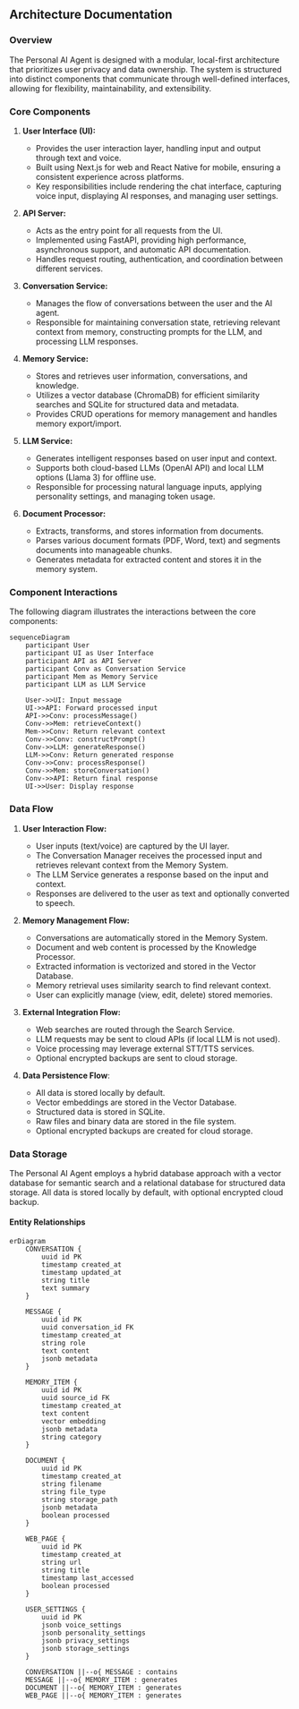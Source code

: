 ## Architecture Documentation

### Overview

The Personal AI Agent is designed with a modular, local-first architecture that prioritizes user privacy and data ownership. The system is structured into distinct components that communicate through well-defined interfaces, allowing for flexibility, maintainability, and extensibility.

### Core Components

1.  **User Interface (UI):**
    *   Provides the user interaction layer, handling input and output through text and voice.
    *   Built using Next.js for web and React Native for mobile, ensuring a consistent experience across platforms.
    *   Key responsibilities include rendering the chat interface, capturing voice input, displaying AI responses, and managing user settings.

2.  **API Server:**
    *   Acts as the entry point for all requests from the UI.
    *   Implemented using FastAPI, providing high performance, asynchronous support, and automatic API documentation.
    *   Handles request routing, authentication, and coordination between different services.

3.  **Conversation Service:**
    *   Manages the flow of conversations between the user and the AI agent.
    *   Responsible for maintaining conversation state, retrieving relevant context from memory, constructing prompts for the LLM, and processing LLM responses.

4.  **Memory Service:**
    *   Stores and retrieves user information, conversations, and knowledge.
    *   Utilizes a vector database (ChromaDB) for efficient similarity searches and SQLite for structured data and metadata.
    *   Provides CRUD operations for memory management and handles memory export/import.

5.  **LLM Service:**
    *   Generates intelligent responses based on user input and context.
    *   Supports both cloud-based LLMs (OpenAI API) and local LLM options (Llama 3) for offline use.
    *   Responsible for processing natural language inputs, applying personality settings, and managing token usage.

6.  **Document Processor:**
    *   Extracts, transforms, and stores information from documents.
    *   Parses various document formats (PDF, Word, text) and segments documents into manageable chunks.
    *   Generates metadata for extracted content and stores it in the memory system.

### Component Interactions

The following diagram illustrates the interactions between the core components:

```mermaid
sequenceDiagram
    participant User
    participant UI as User Interface
    participant API as API Server
    participant Conv as Conversation Service
    participant Mem as Memory Service
    participant LLM as LLM Service
    
    User->>UI: Input message
    UI->>API: Forward processed input
    API->>Conv: processMessage()
    Conv->>Mem: retrieveContext()
    Mem->>Conv: Return relevant context
    Conv->>Conv: constructPrompt()
    Conv->>LLM: generateResponse()
    LLM->>Conv: Return generated response
    Conv->>Conv: processResponse()
    Conv->>Mem: storeConversation()
    Conv->>API: Return final response
    UI->>User: Display response
```

### Data Flow

1.  **User Interaction Flow:**
    *   User inputs (text/voice) are captured by the UI layer.
    *   The Conversation Manager receives the processed input and retrieves relevant context from the Memory System.
    *   The LLM Service generates a response based on the input and context.
    *   Responses are delivered to the user as text and optionally converted to speech.

2.  **Memory Management Flow:**
    *   Conversations are automatically stored in the Memory System.
    *   Document and web content is processed by the Knowledge Processor.
    *   Extracted information is vectorized and stored in the Vector Database.
    *   Memory retrieval uses similarity search to find relevant context.
    *   User can explicitly manage (view, edit, delete) stored memories.

3.  **External Integration Flow:**
    *   Web searches are routed through the Search Service.
    *   LLM requests may be sent to cloud APIs (if local LLM is not used).
    *   Voice processing may leverage external STT/TTS services.
    *   Optional encrypted backups are sent to cloud storage.

4.  **Data Persistence Flow**:
    *   All data is stored locally by default.
    *   Vector embeddings are stored in the Vector Database.
    *   Structured data is stored in SQLite.
    *   Raw files and binary data are stored in the file system.
    *   Optional encrypted backups are created for cloud storage.

### Data Storage

The Personal AI Agent employs a hybrid database approach with a vector database for semantic search and a relational database for structured data storage. All data is stored locally by default, with optional encrypted cloud backup.

#### Entity Relationships

```mermaid
erDiagram
    CONVERSATION {
        uuid id PK
        timestamp created_at
        timestamp updated_at
        string title
        text summary
    }
    
    MESSAGE {
        uuid id PK
        uuid conversation_id FK
        timestamp created_at
        string role
        text content
        jsonb metadata
    }
    
    MEMORY_ITEM {
        uuid id PK
        uuid source_id FK
        timestamp created_at
        text content
        vector embedding
        jsonb metadata
        string category
    }
    
    DOCUMENT {
        uuid id PK
        timestamp created_at
        string filename
        string file_type
        string storage_path
        jsonb metadata
        boolean processed
    }
    
    WEB_PAGE {
        uuid id PK
        timestamp created_at
        string url
        string title
        timestamp last_accessed
        boolean processed
    }
    
    USER_SETTINGS {
        uuid id PK
        jsonb voice_settings
        jsonb personality_settings
        jsonb privacy_settings
        jsonb storage_settings
    }
    
    CONVERSATION ||--o{ MESSAGE : contains
    MESSAGE ||--o{ MEMORY_ITEM : generates
    DOCUMENT ||--o{ MEMORY_ITEM : generates
    WEB_PAGE ||--o{ MEMORY_ITEM : generates